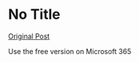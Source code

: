 # No Title

[Original Post](https://discourse.onlinedegree.iitm.ac.in/t/169888/16)

<p>Use the free version on Microsoft 365</p>